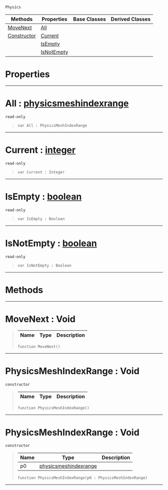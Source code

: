  `Physics`

|Methods|Properties|Base Classes|Derived Classes|
|---|---|---|---|
|[ MoveNext](https://plasmaengine.github.io/PlasmaDocs/Plasma1/C++/code_reference/class_reference/physicsmeshindexrange.markdown#movenext-void)|[ All](https://plasmaengine.github.io/PlasmaDocs/Plasma1/C++/code_reference/class_reference/physicsmeshindexrange.markdown#all-plasma-engine-document)| | |
|[ Constructor](https://plasmaengine.github.io/PlasmaDocs/Plasma1/C++/code_reference/class_reference/physicsmeshindexrange.markdown#physicsmeshindexrange-vo)|[ Current](https://plasmaengine.github.io/PlasmaDocs/Plasma1/C++/code_reference/class_reference/physicsmeshindexrange.markdown#current-plasma-engine-docu)| | |
| |[ IsEmpty](https://plasmaengine.github.io/PlasmaDocs/Plasma1/C++/code_reference/class_reference/physicsmeshindexrange.markdown#isempty-plasma-engine-docu)| | |
| |[ IsNotEmpty](https://plasmaengine.github.io/PlasmaDocs/Plasma1/C++/code_reference/class_reference/physicsmeshindexrange.markdown#isnotempty-plasma-engine-d)| | |


 #  Properties


---  
 #  All : [physicsmeshindexrange](https://plasmaengine.github.io/PlasmaDocs/Plasma1/C++/code_reference/class_reference/physicsmeshindexrange.markdown)

 `read-only`

> 
> ``` lang=cpp, name=Lightning
> var All : PhysicsMeshIndexRange


---  
 #  Current : [integer](https://plasmaengine.github.io/PlasmaDocs/Plasma1/C++/code_reference/lightning_base_types/integer.markdown)

 `read-only`

> 
> ``` lang=cpp, name=Lightning
> var Current : Integer


---  
 #  IsEmpty : [boolean](https://plasmaengine.github.io/PlasmaDocs/Plasma1/C++/code_reference/lightning_base_types/boolean.markdown)

 `read-only`

> 
> ``` lang=cpp, name=Lightning
> var IsEmpty : Boolean


---  
 #  IsNotEmpty : [boolean](https://plasmaengine.github.io/PlasmaDocs/Plasma1/C++/code_reference/lightning_base_types/boolean.markdown)

 `read-only`

> 
> ``` lang=cpp, name=Lightning
> var IsNotEmpty : Boolean


---  
 #  Methods


---  
 #  MoveNext : Void

> 
> |Name|Type|Description|
> |---|---|---|
> ``` lang=cpp, name=Lightning
> function MoveNext()
> ``` 


---  
 #  PhysicsMeshIndexRange : Void

 `constructor`

> 
> |Name|Type|Description|
> |---|---|---|
> ``` lang=cpp, name=Lightning
> function PhysicsMeshIndexRange()
> ``` 


---  
 #  PhysicsMeshIndexRange : Void

 `constructor`

> 
> |Name|Type|Description|
> |---|---|---|
> |p0|[physicsmeshindexrange](https://plasmaengine.github.io/PlasmaDocs/Plasma1/C++/code_reference/class_reference/physicsmeshindexrange.markdown)| |
> ``` lang=cpp, name=Lightning
> function PhysicsMeshIndexRange(p0 : PhysicsMeshIndexRange)
> ``` 


---  
 

 